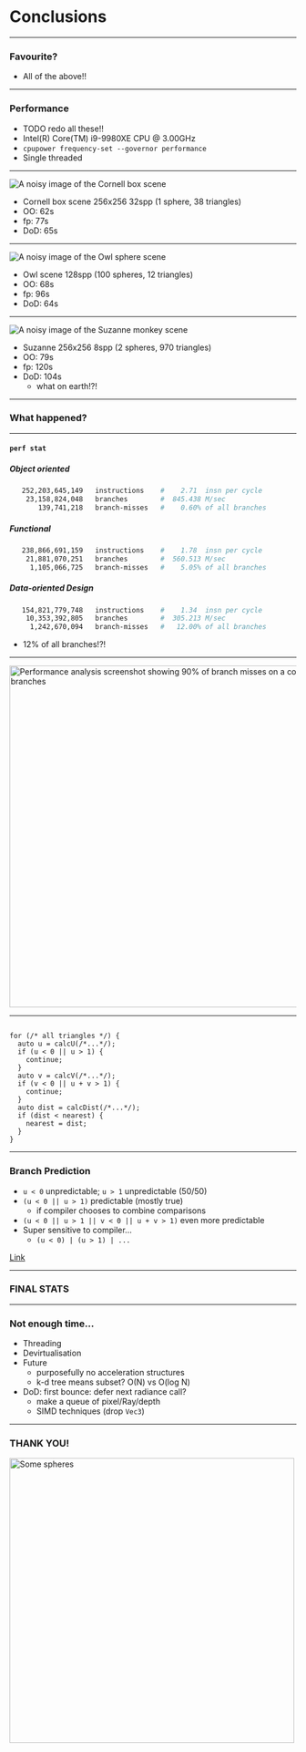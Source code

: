 # Conclusions <!-- .element: class="white-bg" -->

---

### Favourite?

* All of the above!!
  
---

<div class="white-bg">

### Performance

* TODO redo all these!!
* Intel(R) Core(TM) i9-9980XE CPU @ 3.00GHz
* `cpupower frequency-set --governor performance`
* Single threaded

</div>


---

<img src="images/cornell-bench.png" alt="A noisy image of the Cornell box scene">

<div class="white-bg">

* Cornell box scene 256x256 32spp (1 sphere, 38 triangles)
* OO: 62s 
* fp: 77s
* DoD: 65s

</div>

---
<img src="images/owl-bench.png" alt="A noisy image of the Owl sphere scene">

<div class="white-bg">

* Owl scene 128spp (100 spheres, 12 triangles)
* OO: 68s
* fp: 96s
* DoD: 64s

</div>

---


<img src="images/suzanne-bench.png" alt="A noisy image of the Suzanne monkey scene">

<div class="white-bg">

* Suzanne 256x256 8spp (2 spheres, 970 triangles)
* OO: 79s
* fp: 120s
* DoD: 104s
  - what on earth!?! <!-- .element: class="fragment" -->

</div>


---

### What happened? <!-- .element: class="white-bg" -->

---

#### `perf stat` <!-- .element: class="white-bg" -->

##### Object oriented
```bash
   252,203,645,149   instructions    #    2.71  insn per cycle         
    23,158,824,048   branches        #  845.438 M/sec                  
       139,741,218   branch-misses   #    0.60% of all branches        
```
##### Functional
```bash
   238,866,691,159   instructions    #    1.78  insn per cycle         
    21,881,070,251   branches        #  560.513 M/sec                  
     1,105,066,725   branch-misses   #    5.05% of all branches        
```
##### Data-oriented Design
```bash
   154,821,779,748   instructions    #    1.34  insn per cycle         
    10,353,392,805   branches        #  305.213 M/sec                  
     1,242,670,094   branch-misses   #   12.00% of all branches        
```
* 12% of all branches!?! <!-- .element: class="fragment" -->

---

<img src="images/bpu-fail.png" height=600 alt="Performance analysis screenshot showing 90% of branch misses on a couple of branches"> 

---

<pre><code class="cpp" data-trim data-noescape>
for (/* all triangles */) {
  auto u = calcU(/*...*/);
  if (u &lt; 0 || u > 1) {
    continue;
  }
  auto v = calcV(/*...*/);
  if (v &lt; 0 || u + v > 1) {
    continue;
  }
  auto dist = calcDist(/*...*/);
  if (dist < nearest) {
    nearest = dist;
  }
}
</code></pre>

---

<div class="white-bg">

### Branch Prediction

* `u < 0` unpredictable; `u > 1` unpredictable (50/50)
* `(u < 0 || u > 1)` predictable (mostly true)
  - if compiler chooses to combine comparisons<!-- .element: class="fragment" -->
* `(u < 0 || u > 1 || v < 0 || u + v > 1)` even more predictable
* Super sensitive to compiler...
  - `(u < 0) | (u > 1) | ...`
<!-- .element: class="fragment" --> 

[Link](http://localhost:10240/#g:!((g:!((g:!((h:codeEditor,i:(fontScale:2.23,j:1,lang:c%2B%2B,source:'//setup%0A++extern+double+calcU(double+someVal)%3B%0A++extern+double+calcV(double+someVal)%3B%0A++extern+double+calcDist(double+someVal)%3B%0A%0Adouble+sphereCalc(const+double+*input,+unsigned+num)+%7B%0A++double+nearest+%3D+1e100%3B%0A++for+(auto+index+%3D+0u%3B+index+%3C+num%3B+%2B%2Bindex)+%7B%0A++++auto+u+%3D+calcU(input%5Bindex%5D)%3B%0A++++if+(u+%3C+0+%7C%7C+u+%3E+1)+%7B%0A++++++continue%3B%0A++++%7D%0A++++auto+v+%3D+calcV(input%5Bindex%5D)%3B%0A++++if+(v+%3C+0+%7C%7C+u+%2B+v+%3E+1)+%7B%0A++++++continue%3B%0A++++%7D%0A++++auto+dist+%3D+calcDist(input%5Bindex%5D)%3B%0A++++if+(dist+%3C+nearest)+%7B%0A++++++nearest+%3D+dist%3B%0A++++%7D%0A++%7D%0A++return+nearest%3B%0A%7D'),l:'5',n:'0',o:'C%2B%2B+source+%231',t:'0')),k:50,l:'4',n:'0',o:'',s:0,t:'0'),(g:!((h:compiler,i:(compiler:g91,filters:(b:'0',binary:'1',commentOnly:'0',demangle:'0',directives:'0',execute:'1',intel:'0',libraryCode:'1',trim:'1'),fontScale:2.23,lang:c%2B%2B,libs:!(),options:'-O3+-march%3Dskylake+-Wall+-Werror',source:1),l:'5',n:'0',o:'x86-64+gcc+9.1+(Editor+%231,+Compiler+%231)+C%2B%2B',t:'0')),k:50,l:'4',n:'0',o:'',s:0,t:'0')),l:'2',n:'0',o:'',t:'0')),version:4) 

</div>

---

### FINAL STATS

---

<div class="white-bg">

### Not enough time...

* Threading
* Devirtualisation
* Future
  - purposefully no acceleration structures
  - k-d tree means subset? O(N) vs O(log N)
* DoD: first bounce: defer next radiance call?
  - make a queue of pixel/Ray/depth
  - SIMD techniques (drop `Vec3`)

</div>

---

### THANK YOU!
<img src="images/image.ex1.png" height=500 alt="Some spheres">
